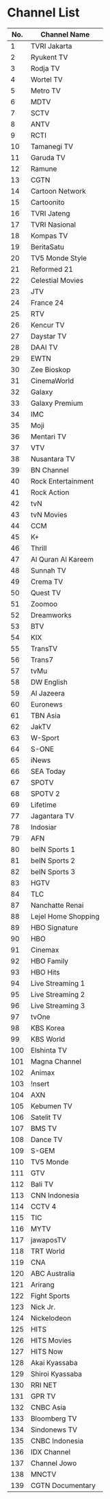 # Channel List
No. | Channel Name
-- | --
1 | TVRI Jakarta
2 | Ryukent TV
3 | Rodja TV
4 | Wortel TV
5 | Metro TV
6 | MDTV
7 | SCTV
8 | ANTV
9 | RCTI
10 | Tamanegi TV
11 | Garuda TV
12 | Ramune
13 | CGTN
14 | Cartoon Network
15 | Cartoonito
16 | TVRI Jateng
17 | TVRI Nasional
18 | Kompas TV
19 | BeritaSatu
20 | TV5 Monde Style
21 | Reformed 21
22 | Celestial Movies
23 | JTV
24 | France 24
25 | RTV
26 | Kencur TV
27 | Daystar TV
28 | DAAI TV
29 | EWTN
30 | Zee Bioskop
31 | CinemaWorld
32 | Galaxy
33 | Galaxy Premium
34 | IMC
35 | Moji
36 | Mentari TV
37 | VTV
38 | Nusantara TV
39 | BN Channel
40 | Rock Entertainment
41 | Rock Action
42 | tvN
43 | tvN Movies
44 | CCM
45 | K+
46 | Thrill
47 | Al Quran Al Kareem
48 | Sunnah TV
49 | Crema TV
50 | Quest TV
51 | Zoomoo
52 | Dreamworks
53 | BTV
54 | KIX
55 | TransTV
56 | Trans7
57 | tvMu
58 | DW English
59 | Al Jazeera
60 | Euronews
61 | TBN Asia
62 | JakTV
63 | W-Sport
64 | S-ONE
65 | iNews
66 | SEA Today
67 | SPOTV
68 | SPOTV 2
69 | Lifetime
77 | Jagantara TV
78 | Indosiar
79 | AFN
80 | beIN Sports 1
81 | beIN Sports 2
82 | beIN Sports 3
83 | HGTV
84 | TLC
87 | Nanchatte Renai
88 | Lejel Home Shopping
89 | HBO Signature
90 | HBO
91 | Cinemax
92 | HBO Family
93 | HBO Hits
94 | Live Streaming 1
95 | Live Streaming 2
96 | Live Streaming 3
97 | tvOne
98 | KBS Korea
99 | KBS World
100 | Elshinta TV
101 | Magna Channel
102 | Animax
103 | \!nsert
104 | AXN
105 | Kebumen TV
106 | Satelit TV
107 | BMS TV
108 | Dance TV
109 | S-GEM
110 | TV5 Monde
111 | GTV
112 | Bali TV
113 | CNN Indonesia
114 | CCTV 4
115 | TIC
116 | MYTV
117 | jawaposTV
118 | TRT World
119 | CNA
120 | ABC Australia
121 | Arirang
122 | Fight Sports
123 | Nick Jr.
124 | Nickelodeon
125 | HITS
126 | HITS Movies
127 | HITS Now
128 | Akai Kyassaba
129 | Shiroi Kyassaba
130 | RRI NET
131 | GPR TV
132 | CNBC Asia
133 | Bloomberg TV
134 | Sindonews TV
135 | CNBC Indonesia
136 | IDX Channel
137 | Channel Jowo
138 | MNCTV
139 | CGTN Documentary
